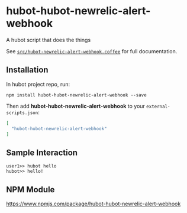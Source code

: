 # hubot-hubot-newrelic-alert-webhook

A hubot script that does the things

See [`src/hubot-newrelic-alert-webhook.coffee`](src/hubot-newrelic-alert-webhook.coffee) for full documentation.

## Installation

In hubot project repo, run:

`npm install hubot-hubot-newrelic-alert-webhook --save`

Then add **hubot-hubot-newrelic-alert-webhook** to your `external-scripts.json`:

```json
[
  "hubot-hubot-newrelic-alert-webhook"
]
```

## Sample Interaction

```
user1>> hubot hello
hubot>> hello!
```

## NPM Module

https://www.npmjs.com/package/hubot-hubot-newrelic-alert-webhook

